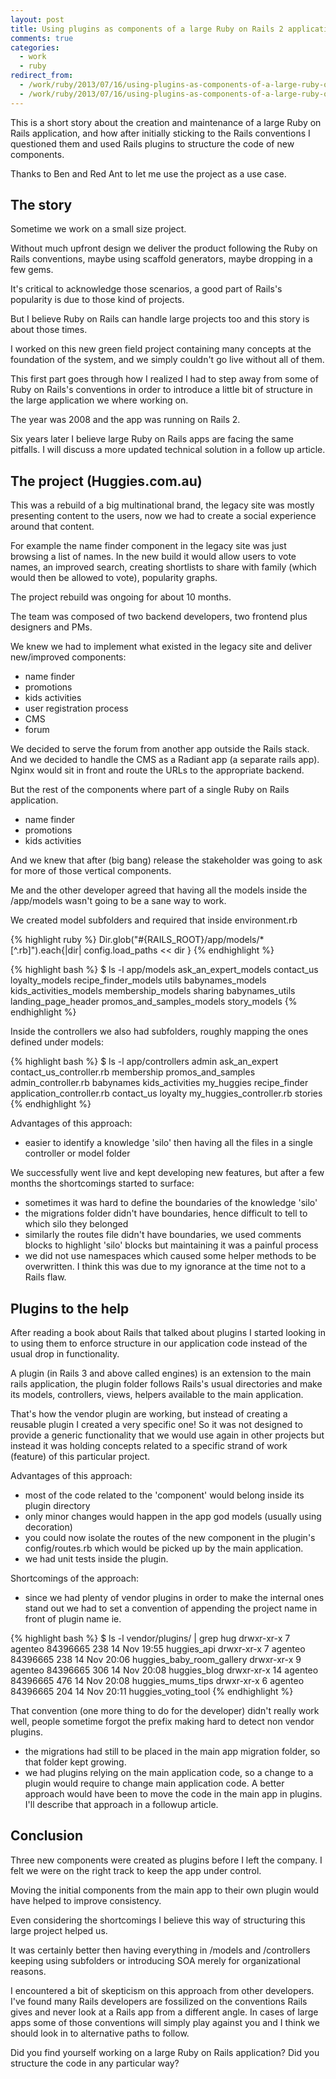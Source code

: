 ```yaml
---
layout: post
title: Using plugins as components of a large Ruby on Rails 2 application
comments: true
categories:
  - work
  - ruby
redirect_from:
  - /work/ruby/2013/07/16/using-plugins-as-components-of-a-large-ruby-on-rails2-application/
  - /work/ruby/2013/07/16/using-plugins-as-components-of-a-large-ruby-on-rails2-application.html/
---
```


This is a short story about the creation and maintenance of a large Ruby on Rails
application, and how after initially sticking to the Rails conventions I
questioned them and used Rails plugins to structure the code of new components.

Thanks to Ben and Red Ant to let me use the project as a use case.


## The story
Sometime we work on a small size project.

Without much upfront design we deliver the product following the Ruby on Rails conventions,
maybe using scaffold generators, maybe dropping in a few gems.

It's critical to acknowledge those scenarios, a good part of Rails's popularity is due to those kind of projects.

But I believe Ruby on Rails can handle large projects too and this story is about those times.

I worked on this new green field project containing many concepts at the
foundation of the system, and we simply couldn't go live without all of them.

This first part goes through how I realized I had to step away from some of
Ruby on Rails's conventions in order to introduce a little bit of structure in
the large application we where working on.

The year was 2008 and the app was running on Rails 2.

Six years later I believe large Ruby on Rails apps are facing the same pitfalls. I will
discuss a more updated technical solution in a follow up article.


## The project (Huggies.com.au)
This was a rebuild of a big multinational brand, the legacy site was mostly presenting
content to the users, now we had to create a social experience around that content.

For example the name finder component in the legacy site was just browsing a list of names.
In the new build it would allow users to vote names, an improved search, creating
shortlists to share with family (which would then be allowed to vote), popularity graphs.

The project rebuild was ongoing for about 10 months.

The team was composed of two backend developers, two frontend plus designers and PMs.

We knew we had to implement what existed in the legacy site and deliver new/improved components:
* name finder
* promotions
* kids activities
* user registration process
* CMS
* forum

We decided to serve the forum from another app outside the Rails stack.
And we decided to handle the CMS as a Radiant app (a separate rails app).
Nginx would sit in front and route the URLs to the appropriate backend.

But the rest of the components where part of a single Ruby on Rails application.
* name finder
* promotions
* kids activities

And we knew that after (big bang) release the stakeholder was going to ask for
more of those vertical components.

Me and the other developer agreed that having all the
models inside the /app/models wasn't going to be a sane way to work.

We created model subfolders and required that inside environment.rb

{% highlight ruby %}
Dir.glob("#{RAILS_ROOT}/app/models/*[^.rb]").each{|dir| config.load_paths << dir }
{% endhighlight %}

{% highlight bash %}
$ ls -l app/models
ask_an_expert_models            contact_us                      loyalty_models                  recipe_finder_models            utils
babynames_models                kids_activities_models          membership_models               sharing
babynames_utils                 landing_page_header             promos_and_samples_models       story_models
{% endhighlight %}

Inside the controllers we also had subfolders, roughly mapping the ones defined under models:

{% highlight bash %}
$ ls -l app/controllers
admin                           ask_an_expert                   contact_us_controller.rb        membership                      promos_and_samples
admin_controller.rb             babynames                       kids_activities                 my_huggies                      recipe_finder
application_controller.rb       contact_us                      loyalty                         my_huggies_controller.rb        stories
{% endhighlight %}

Advantages of this approach:
 
* easier to identify a knowledge 'silo' then having all the files in a single controller or model folder

We successfully went live and kept developing new features, but after a few months the shortcomings started to surface:

* sometimes it was hard to define the boundaries of the knowledge 'silo'
* the migrations folder didn't have boundaries, hence difficult to tell to which silo they belonged
* similarly the routes file didn't have boundaries, we used comments blocks to highlight 'silo' blocks but maintaining it was a painful process
* we did not use namespaces which caused some helper methods to be overwritten. I think this was due to my ignorance at the time not to a Rails flaw.


## Plugins to the help
After reading a book about Rails that talked about plugins I
started looking in to using them to enforce structure in our application code
instead of the usual drop in functionality.

A plugin (in Rails 3 and above called engines) is an extension to the
main rails application, the plugin folder follows Rails's usual directories and
make its models, controllers, views, helpers available to the main application.

That's how the vendor plugin are working, but instead of creating a reusable
plugin I created a very specific one!
So it was not designed to provide a generic functionality that we would use again
in other projects but instead it was holding concepts related to a specific strand
of work (feature) of this particular project.

Advantages of this approach:
* most of the code related to the 'component' would belong inside its plugin directory
* only minor changes would happen in the app god models (usually using decoration)
* you could now isolate the routes of the new component in the plugin's config/routes.rb which would be picked up by the main application.
* we had unit tests inside the plugin.

Shortcomings of the approach:

* since we had plenty of vendor plugins in order to make the internal ones stand out we had to set a convention of appending the project name in front of plugin name ie.

{% highlight bash %}
$ ls -l vendor/plugins/ | grep hug
drwxr-xr-x   7 agenteo  84396665  238 14 Nov 19:55 huggies_api
drwxr-xr-x   7 agenteo  84396665  238 14 Nov 20:06 huggies_baby_room_gallery
drwxr-xr-x   9 agenteo  84396665  306 14 Nov 20:08 huggies_blog
drwxr-xr-x  14 agenteo  84396665  476 14 Nov 20:08 huggies_mums_tips
drwxr-xr-x   6 agenteo  84396665  204 14 Nov 20:11 huggies_voting_tool
{% endhighlight %}

That convention (one more thing to do for the developer) didn't really work well,
people sometime forgot the prefix making hard to detect non vendor plugins.
* the migrations had still to be placed in the main app migration folder, so that folder kept
growing.
* we had plugins relying on the main application code, so a change to a
  plugin would require to change main application code. A better approach would
  have been to move the code in the main app in plugins. I'll describe that
  approach in a followup article.


## Conclusion
Three new components were created as plugins before I left the company.
I felt we were on the right track to keep the app under control.

Moving the initial components from the main app to their own plugin would have
helped to improve consistency.

Even considering the shortcomings I believe this way of structuring this large
project helped us.

It was certainly better then having everything in /models and /controllers keeping
using subfolders or introducing SOA merely for organizational reasons.

I encountered a bit of skepticism on this approach from other developers.
I've found many Rails developers are fossilized on the conventions Rails gives
and never look at a Rails app from a different angle.
In cases of large apps some of those conventions will simply play against you
and I think we should look in to alternative paths to follow.

Did you find yourself working on a large Ruby on Rails application? Did you
structure the code in any particular way?
